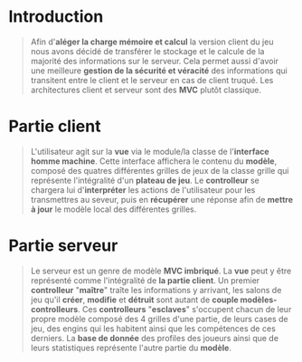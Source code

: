 # Introduction

> Afin d'**aléger la charge mémoire et calcul** la version client du jeu nous avons décidé de transférer le stockage et le calcule de la majorité des informations sur le serveur.
> Cela permet aussi d'avoir une meilleure **gestion de la sécurité et véracité** des informations qui transitent entre le client et le serveur en cas de client truqué.
> Les architectures client et serveur sont des **MVC** plutôt classique.

# Partie client

> L'utilisateur agit sur la **vue** via le module/la classe de l'**interface homme machine**.
> Cette interface affichera le contenu du **modèle**, composé des quatres différentes grilles de jeux de la classe grille qui représente l'intégralité d'un **plateau de jeu**.
> Le **controlleur** se chargera lui d'**interpréter** les actions de l'utilisateur pour les transmettres au seveur, puis en **récupérer** une réponse afin de **mettre à jour** le modèle local des différentes grilles.

# Partie serveur

> Le serveur est un genre de modèle **MVC imbriqué**. 
> La **vue** peut y être représenté comme l'intégralité de **la partie client**.
> Un premier **controlleur** "**maître**" traîte les informations y arrivant, les salons de jeu qu'il **créer**, **modifie** et **détruit** sont autant de **couple modèles-controlleurs**.
> Ces **controlleurs** "**esclaves**" s'occupent chacun de leur propre modèle composé des 4 grilles d'une partie, de leurs cases de jeu, des engins qui les habitent ainsi que les compétences de ces derniers.
> La **base de donnée** des profiles des joueurs ainsi que de leurs statistiques représente l'autre partie du **modèle**.